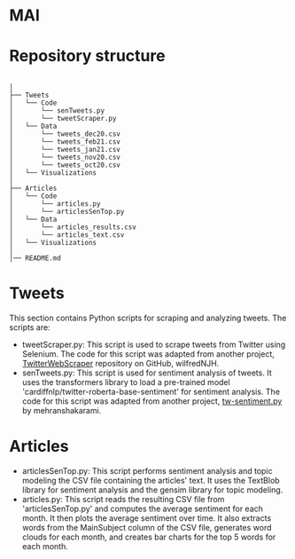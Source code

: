 # MAI

# Repository structure 
```

│
├── Tweets
│   └── Code
│       └── senTweets.py
│       └── tweetScraper.py
│   └── Data
│       └── tweets_dec20.csv
│       └── tweets_feb21.csv
│       └── tweets_jan21.csv
│       └── tweets_nov20.csv
│       └── tweets_oct20.csv
│   └── Visualizations
│  
├── Articles
│   └── Code
│       └── articles.py
│       └── articlesSenTop.py
│   └── Data
│       └── articles_results.csv
│       └── articles_text.csv
│   └── Visualizations
│ 
│── README.md
```

# Tweets

This section contains Python scripts for scraping and analyzing tweets. The scripts are:
* tweetScraper.py: This script is used to scrape tweets from Twitter using Selenium. The code for this script was adapted from another project, [TwitterWebScraper](https://github.com/wilfredNJH/TwitterWebScraper-) repository on GitHub, wilfredNJH.
* senTweets.py: This script is used for sentiment analysis of tweets. It uses the transformers library to load a pre-trained model 'cardiffnlp/twitter-roberta-base-sentiment' for sentiment analysis. The code for this script was adapted from another project, [tw-sentiment.py](https://github.com/mehranshakarami/AI_Spectrum/blob/main/2022/Sentiment_Analysis/tw-sentiment.py) by mehranshakarami.

# Articles

* articlesSenTop.py: This script performs sentiment analysis and topic modeling the CSV file containing the articles' text. It uses the TextBlob library for sentiment analysis and the gensim library for topic modeling. 
* articles.py: This script reads the resulting CSV file from 'articlesSenTop.py' and computes the average sentiment for each month. It then plots the average sentiment over time. It also extracts words from the MainSubject column of the CSV file, generates word clouds for each month, and creates bar charts for the top 5 words for each month.

